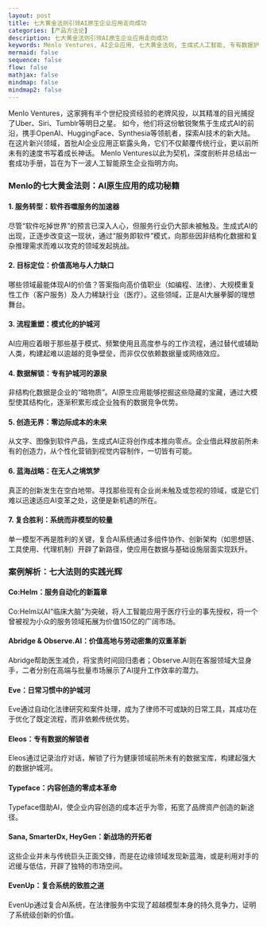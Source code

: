 ```yaml
---
layout: post
title: 七大黄金法则引领AI原生企业应用走向成功
categories: [产品方法论]
description: 七大黄金法则引领AI原生企业应用走向成功
keywords: Menlo Ventures, AI企业应用, 七大黄金法则, 生成式人工智能, 专有数据护城河
mermaid: false
sequence: false
flow: false
mathjax: false
mindmap: false
mindmap2: false
---
```


Menlo Ventures，这家拥有半个世纪投资经验的老牌风投，以其精准的目光捕捉了Uber、Siri、Tumblr等明日之星。
如今，他们将这份敏锐聚焦于生成式AI的前沿，携手OpenAI、HuggingFace、Synthesia等领航者，探索AI技术的新大陆。
在这片新兴领域，首批AI企业应用正崭露头角，它们不仅颠覆传统行业，更以前所未有的速度书写着成长神话。
Menlo Ventures以此为契机，深度剖析并总结出一套成功手册，旨在为下一波人工智能原生企业指明方向。

### **Menlo的七大黄金法则：AI原生应用的成功秘籍**

#### **1. 服务转型：软件吞噬服务的加速器**
尽管“软件吃掉世界”的预言已深入人心，但服务行业仍大部未被触及。生成式AI的出现，正逐步改变这一现状，通过“服务即软件”模式，向那些因非结构化数据和复杂推理需求而难以攻克的领域发起挑战。

#### **2. 目标定位：价值高地与人力缺口**
哪些领域最能体现AI的价值？答案指向高价值职业（如编程、法律）、大规模重复性工作（客户服务）及人力稀缺行业（医疗）。这些领域，正是AI大展拳脚的理想舞台。

#### **3. 流程重塑：模式化的护城河**
AI应用应着眼于那些基于模式、频繁使用且高度参与的工作流程，通过替代或辅助人类，构建起难以逾越的竞争壁垒，而非仅仅依赖数据量或网络效应。

#### **4. 数据解锁：专有护城河的源泉**
非结构化数据是企业的“暗物质”。AI原生应用能够挖掘这些隐藏的宝藏，通过大模型使其结构化，逐渐积累形成企业独有的数据竞争优势。

#### **5. 创造无界：零边际成本的未来**
从文字、图像到软件产品，生成式AI正将创作成本推向零点。企业借此释放前所未有的创造力，从个性化营销到视觉内容制作，一切皆有可能。

#### **6. 蓝海战略：在无人之境筑梦**
真正的创新发生在空白地带。寻找那些现有企业尚未触及或忽视的领域，或是它们难以迅速适应AI变革之处，这便是新机遇的所在。

#### **7. 复合胜利：系统而非模型的较量**
单一模型不再是胜利的关键，复合AI系统通过多组件协作、创新架构（如思想链、工具使用、代理机制）开辟了新路径，使应用在数据与基础设施层面实现跃升。

### **案例解析：七大法则的实践光辉**

#### **Co:Helm：服务自动化的新篇章**
Co:Helm以AI“临床大脑”为突破，将人工智能应用于医疗行业的事先授权，将一个曾被视为小众的服务领域拓展为价值150亿的广阔市场。

#### **Abridge & Observe.AI：价值高地与劳动密集的双重革新**
Abridge帮助医生减负，将宝贵时间回归患者；Observe.AI则在客服领域大显身手，二者分别在高端与批量市场展示了AI提升工作效率的潜力。

#### **Eve：日常习惯中的护城河**
Eve通过自动化法律研究和案件处理，成为了律师不可或缺的日常工具，其成功在于优化了既定流程，而非依赖传统优势。

#### **Eleos：专有数据的解锁者**
Eleos通过记录治疗对话，解锁了行为健康领域前所未有的数据宝库，构建起强大的数据护城河。

#### **Typeface：内容创造的零成本革命**
Typeface借助AI，使企业内容创造的成本近乎为零，拓宽了品牌资产创造的新途径。

#### **Sana, SmarterDx, HeyGen：新战场的开拓者**
这些企业并未与传统巨头正面交锋，而是在边缘领域发现新蓝海，或是利用对手的迟缓与低估，开辟了独特的市场空间。

#### **EvenUp：复合系统的致胜之道**
EvenUp通过复合AI系统，在法律服务中实现了超越模型本身的持久竞争力，证明了系统级创新的价值。


